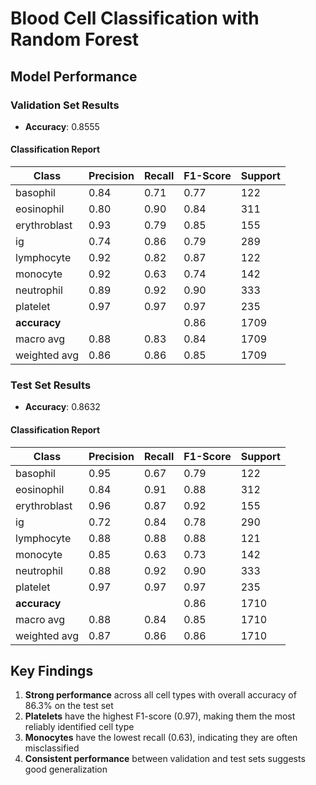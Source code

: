 # Blood Cell Classification with Random Forest

## Model Performance

### Validation Set Results
- **Accuracy**: 0.8555

#### Classification Report

| Class        | Precision | Recall | F1-Score | Support |
|--------------|-----------|--------|----------|---------|
| basophil     | 0.84      | 0.71   | 0.77     | 122     |
| eosinophil   | 0.80      | 0.90   | 0.84     | 311     |
| erythroblast | 0.93      | 0.79   | 0.85     | 155     |
| ig           | 0.74      | 0.86   | 0.79     | 289     |
| lymphocyte   | 0.92      | 0.82   | 0.87     | 122     |
| monocyte     | 0.92      | 0.63   | 0.74     | 142     |
| neutrophil   | 0.89      | 0.92   | 0.90     | 333     |
| platelet     | 0.97      | 0.97   | 0.97     | 235     |
| **accuracy** |           |        | 0.86     | 1709    |
| macro avg    | 0.88      | 0.83   | 0.84     | 1709    |
| weighted avg | 0.86      | 0.86   | 0.85     | 1709    |

### Test Set Results
- **Accuracy**: 0.8632

#### Classification Report

| Class        | Precision | Recall | F1-Score | Support |
|--------------|-----------|--------|----------|---------|
| basophil     | 0.95      | 0.67   | 0.79     | 122     |
| eosinophil   | 0.84      | 0.91   | 0.88     | 312     |
| erythroblast | 0.96      | 0.87   | 0.92     | 155     |
| ig           | 0.72      | 0.84   | 0.78     | 290     |
| lymphocyte   | 0.88      | 0.88   | 0.88     | 121     |
| monocyte     | 0.85      | 0.63   | 0.73     | 142     |
| neutrophil   | 0.88      | 0.92   | 0.90     | 333     |
| platelet     | 0.97      | 0.97   | 0.97     | 235     |
| **accuracy** |           |        | 0.86     | 1710    |
| macro avg    | 0.88      | 0.84   | 0.85     | 1710    |
| weighted avg | 0.87      | 0.86   | 0.86     | 1710    |

## Key Findings

1. **Strong performance** across all cell types with overall accuracy of 86.3% on the test set
2. **Platelets** have the highest F1-score (0.97), making them the most reliably identified cell type
3. **Monocytes** have the lowest recall (0.63), indicating they are often misclassified
4. **Consistent performance** between validation and test sets suggests good generalization